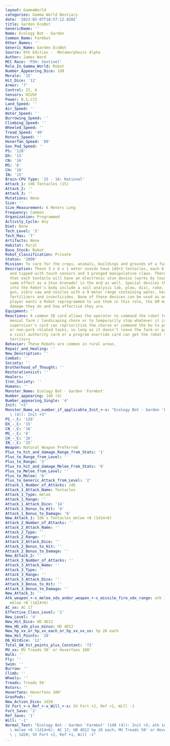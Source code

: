 ```yaml
---
layout: GammaWorld
categories: Gamma World Bestiary
date: '2023-02-07T18:57:12.020Z'
title: Garden EcoBot
GenericName: ''
Name: Ecology Bot - Garden
Common_Name: Farmbot
Other_Names: ''
Generic_Name: Garden EcoBot
Source: 0th Edition -  Metamorphosis Alpha
Author: James Ward
MCC Race: 'PSH: Sentinel'
Role_In_Gamma_World: Robot
Number_Appearing_Dice: 1d8
Morale: '15'
Hit_Dice: '12'
Armor: '7'
Control: II, A
Sensors: HIUSF
Power: B,S,C72
Land_Speed: ''
Air_Speed: ''
Water_Speed: ''
Burrowing_Speed: ''
Climbing_Speed: ''
Wheeled_Speed: ''
Tread_Speed: '40'
Rotors_Speed: ''
Hoverfan_Speed: '80'
Gav_Pod_Speed: ''
PS: '120'
DX: '15'
CN: '16'
MS: '6'
CH: '16'
IN: '15'
Brain-CPU Type: '15 - 16: Rational'
Attack_1: 1d6 Tentacles (15)
Attack_2: ''
Attack_3: ''
Mutations: None
Size: ''
Size_Measurement: 6 Meters Long
Frequency: Common
Organization: Programmed
Activity_Cycle: Any
Diet: None
Tech_Level: '5'
Tech_Max: '7'
Artifacts: None
Habitat: Rural
Base_Stock: Robot
Robot_Classification: Private
Status: '2000'
Mission: To care for the crops, animals, buildings and grounds of a farm.
Description: These 3 x 6 x 1 meter ovoids have 1d4+2 tentacles, each 6 meters long
  and tipped with touch sensors and 3 pronged manipulative claws. There is a 50% chance
  that each tentacle will have an electronic stun device (works by touch with the
  same effect as a Stun Grenade) in the end as well. Special devices that retract
  into the Robot's body include a soil analysis lab, plow, disc, rake, mower, flame
  gun, vibro saw and nozzles with a 9 meter range containing water, herbicides, fungicides,
  fertilizers and insecticides. None of these devices can be used as weapons. If the
  player wants a Robot reprogrammed to use them in this role, the GM must decide what
  damage they do and how effective they are.
Equipment: ''
Reactions: A common ID card allows the operator to command the robot to perform any
  menial farm / landscaping chore or to temporarily stop whatever it is doing.  A
  supervisor's card can reprioritize the chorse or command the bo to perform nonfarm-related
  or non-park related tasks, so long as it doesn't leave the farm or park property.Only
  a civil authority card or a program override card can get the robot to leave its
  territory
Behavior: These Robots are common in rural areas.
Repair_and_Healing: ''
New_Description: ''
Combat: ''
Society: ''
Brotherhood_of_Thought: ''
Restorationsist: ''
Healers: ''
Iron_Society: ''
Humans: ''
Monster_Name: Ecology Bot - Garden 'Farmbot'
Number_appearing: 1d8 (4)
Number_appearing_Single: '4'
Init: '+3'
Monster_Name_xx_number_if_applicable_Init_+-x: "Ecology Bot - Garden 'Farmbot' (1d8\
  \ (4)): Init +3"
PS_-_C: '120'
DX_-_C: '15'
CN_-_C: '16'
MS_-_C: '6'
CH_-_C: '16'
IN_-_C: '15'
Weapon: Natural Weapon Preferred
Plus_to_hit_and_damage_Range_from_Stats: '1'
Plus_to_Range_from_Level: ''
Plus_to_Range: '3'
Plus_to_hit_and_damage_Melee_From_Stats: '6'
Plus_to_Melee_from_Level: ''
Plus_to_Melee: '8'
Plus_to_Generic_Attack_from_Level: '2'
Attack_1_Number_of_Attacks: 1d6
Attack_1_Attack_Name: Tentacles
Attack_1_Type: melee
Attack_1_Range: ''
Attack_1_Attack_Dice: '14'
Attack_1_Bonus_to_Hit: '8'
Attack_1_Bonus_to_Damage: '6'
New_Attack_1: 1d6 x Tentacles melee +8 (1d14+6)
Attack_2_Number_of_Attacks: ''
Attack_2_Attack_Name: ''
Attack_2_Type: ''
Attack_2_Range: ''
Attack_2_Attack_Dice: ''
Attack_2_Bonus_to_Hit: ''
Attack_2_Bonus_to_Damage: ''
New_Attack_2: ''
Attack_3_Number_of_Attacks: ''
Attack_3_Attack_Name: ''
Attack_3_Type: ''
Attack_3_Range: ''
Attack_3_Attack_Dice: ''
Attack_3_Bonus_to_Hit: ''
Attack_3_Bonus_to_Damage: ''
New_Attack_3: ''
Atk_weapon_+-x_melee_xdx_andor_weapon_+-x_missile_fire_xdx_range: atk 1d6 x tentacles
  melee +8 (1d14+6)
AC_xx: AC 17
Effective_Class_Level: '2'
New_Level: '4'
New_Hit_Dice: HD 4D12
New_HD_xdx_plus_minus: HD 4D12
New_hp_xx_or_hp_xx_each_or_hp_xx_xx_xx: hp 26 each
New_Hit_Points: '26'
D6_Hitdice: '12'
Total_GW_hit_points_plus_Constant: '72'
MV_xx: MV Treads 50' or Hoverfans 100'
Walk: ''
Fly: ''
Swim: ''
Burrow: ''
Climb: ''
Wheels: ''
Treads: Treads 50'
Rotors: ''
Hoverfans: Hoverfans 100'
GravPods: ''
New_Action_Dice: 1d20
SV_Fort_+-x_Ref_+-x_Will_+-x: SV Fort +2, Ref +1, Will -1
Fort_Save: '2'
Ref_Save: '1'
Will: '-1'
Normal_Text: "Ecology Bot - Garden 'Farmbot' (1d8 (4)): Init +3; atk 1d6 x tentacles\
  \ melee +8 (1d14+6); AC 17; HD 4D12 hp 26 each; MV Treads 50' or Hoverfans 100'\
  \ ; 1d20; SV Fort +2, Ref +1, Will -1"
...
```

